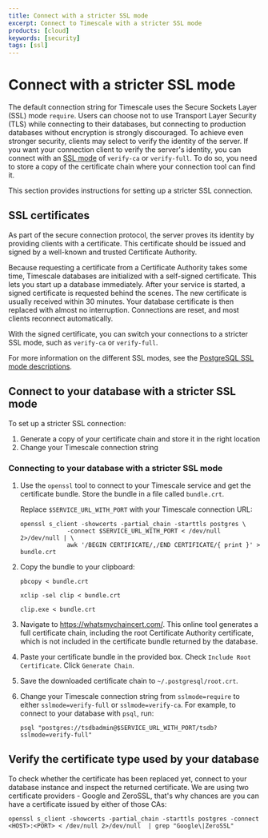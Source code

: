 ```yaml
---
title: Connect with a stricter SSL mode
excerpt: Connect to Timescale with a stricter SSL mode
products: [cloud]
keywords: [security]
tags: [ssl]
---
```


# Connect with a stricter SSL mode

The default connection string for Timescale uses the Secure Sockets Layer (SSL) mode `require`.
Users can choose not to use Transport Layer Security (TLS) while connecting to their databases, but connecting to production databases without encryption is strongly discouraged. To
achieve even stronger security, clients may select to verify the identity of the
server. If you want your connection client to verify the server's identity, you
can connect with an [SSL mode][ssl-modes] of `verify-ca` or `verify-full`. To
do so, you need to store a copy of the certificate chain where your connection
tool can find it.

This section provides instructions for setting up a stricter SSL connection.

## SSL certificates

As part of the secure connection protocol, the server proves its identity by
providing clients with a certificate. This certificate should be issued and
signed by a well-known and trusted Certificate Authority.

Because requesting a certificate from a Certificate Authority takes some time,
Timescale databases are initialized with a self-signed certificate. This
lets you start up a database immediately. After your service is started, a
signed certificate is requested behind the scenes. The new certificate is
usually received within 30 minutes. Your database certificate is then replaced
with almost no interruption. Connections are reset, and most clients reconnect
automatically.

With the signed certificate, you can switch your connections to a stricter SSL
mode, such as `verify-ca` or `verify-full`.

For more information on the different SSL modes, see the [PostgreSQL SSL mode
descriptions][ssl-modes].

## Connect to your database with a stricter SSL mode

To set up a stricter SSL connection:

1.  Generate a copy of your certificate chain and store it in the right location
1.  Change your Timescale connection string

<Procedure>

### Connecting to your database with a stricter SSL mode

1.  Use the `openssl` tool to connect to your Timescale service and get
    the certificate bundle. Store the bundle in a file called `bundle.crt`.

    Replace `$SERVICE_URL_WITH_PORT` with your Timescale connection URL:

    ```shell
    openssl s_client -showcerts -partial_chain -starttls postgres \
                 -connect $SERVICE_URL_WITH_PORT < /dev/null 2>/dev/null | \
                 awk '/BEGIN CERTIFICATE/,/END CERTIFICATE/{ print }' > bundle.crt
    ```

1.  Copy the bundle to your clipboard:

    <Terminal>

    <tab label="MacOS">

    ```shell
    pbcopy < bundle.crt
    ```

    </tab>

    <tab label="Linux">

    ```shell
    xclip -sel clip < bundle.crt
    ```

    </tab>

    <tab label="Windows">

    ```shell
    clip.exe < bundle.crt
    ```

    </tab>

    </Terminal>

1.  Navigate to <https://whatsmychaincert.com/>. This online tool generates a
    full certificate chain, including the root Certificate Authority certificate, which is not
    included in the certificate bundle returned by the database.

1.  Paste your certificate bundle in the provided box.
    Check `Include Root Certificate`. Click `Generate Chain`.

1.  Save the downloaded certificate chain to `~/.postgresql/root.crt`.

1.  Change your Timescale connection string from `sslmode=require` to
    either `sslmode=verify-full` or `sslmode=verify-ca`. For example, to
    connect to your database with `psql`, run:

    ```shell
    psql "postgres://tsdbadmin@$SERVICE_URL_WITH_PORT/tsdb?sslmode=verify-full"
    ```

</Procedure>

## Verify the certificate type used by your database

To check whether the certificate has been replaced yet, connect to your
database instance and inspect the returned certificate. We are using two
certificate providers - Google and ZeroSSL, that's why chances are you can have
a certificate issued by either of those CAs:

```shell
openssl s_client -showcerts -partial_chain -starttls postgres -connect <HOST>:<PORT> < /dev/null 2>/dev/null  | grep "Google\|ZeroSSL"
```

[ssl-modes]: https://www.postgresql.org/docs/current/libpq-ssl.html#LIBPQ-SSL-SSLMODE-STATEMENTS
